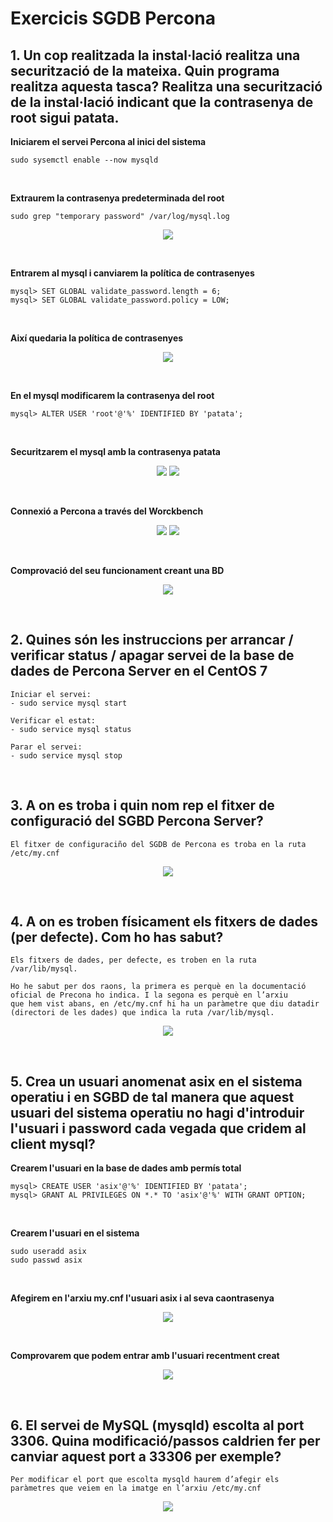# Exercicis SGDB Percona

## 1.	Un cop realitzada la instal·lació realitza una securització de la mateixa. Quin programa realitza aquesta tasca? Realitza una securització de la instal·lació indicant que la contrasenya de root sigui patata.

**Iniciarem el servei Percona al inici del sistema**
```
sudo sysemctl enable --now mysqld
```
<br />

**Extraurem la contrasenya predeterminada del root**
```
sudo grep "temporary password" /var/log/mysql.log
```
<p align="center">
 <img src="https://user-images.githubusercontent.com/61474788/161563423-c485f5ee-3843-440d-a701-d79819bb6830.png">
</p>

<br />

**Entrarem al mysql i canviarem la política de contrasenyes**
```
mysql> SET GLOBAL validate_password.length = 6;
mysql> SET GLOBAL validate_password.policy = LOW;
```

<br />

**Així quedaria la política de contrasenyes**

<p align="center">
 <img src="https://user-images.githubusercontent.com/61474788/154857424-c28e83ff-8912-4b01-87a7-b54f789b9d25.png">
</p>

<br />

**En el mysql modificarem la contrasenya del root**
```
mysql> ALTER USER 'root'@'%' IDENTIFIED BY 'patata';
```

<br />

**Securitzarem el mysql amb la contrasenya patata**
<p align="center">
 <img src="https://user-images.githubusercontent.com/61474788/154856831-6bcbdc0c-f9da-4cad-8954-90297a5e04a9.png">
 <img src="https://user-images.githubusercontent.com/61474788/154856833-f8d8190e-b644-4a59-993e-407ac6574f60.png">
</p>

<br />

**Connexió a Percona a través del Worckbench**

<p align="center">
 <img src="https://user-images.githubusercontent.com/61474788/154857329-b6c52744-1bd5-4501-9fd4-f97486bf0d0b.png">
 <img src="https://user-images.githubusercontent.com/61474788/154857344-edee468f-b2d9-49d7-8c93-6cefa46a7e56.png">
</p>

<br />
  
**Comprovació del seu funcionament creant una BD**
<p align="center">
 <img src="https://user-images.githubusercontent.com/61474788/154857072-26f36b52-15b6-493e-abcc-45fda9675840.png">
</p>

<br />

## 2.	Quines són les instruccions per arrancar / verificar status / apagar servei de la base de dades de Percona Server en el CentOS 7

```
Iniciar el servei:
- sudo service mysql start

Verificar el estat:
- sudo service mysql status

Parar el servei:
- sudo service mysql stop

```

<br />

## 3.	A on es troba i quin nom rep el fitxer de configuració del SGBD Percona Server?

```
El fitxer de configuraciño del SGDB de Percona es troba en la ruta /etc/my.cnf
```
<p align="center">
 <img src="https://user-images.githubusercontent.com/61474788/154857662-8095b7c3-acd5-4049-8ecc-c9d382f4ee20.png">
</p>

<br />


## 4.	A on es troben físicament els fitxers de dades (per defecte). Com ho has sabut?

```
Els fitxers de dades, per defecte, es troben en la ruta /var/lib/mysql.

Ho he sabut per dos raons, la primera es perquè en la documentació oficial de Precona ho indica. I la segona es perquè en l’arxiu 
que hem vist abans, en /etc/my.cnf hi ha un paràmetre que diu datadir (directori de les dades) que indica la ruta /var/lib/mysql.
```
<p align="center">
 <img src="https://user-images.githubusercontent.com/61474788/154857720-8da5136b-126f-459b-a4af-90b450362259.png">
</p>

<br />

## 5.	Crea un usuari anomenat asix en el sistema operatiu i en SGBD de tal manera que aquest usuari del sistema operatiu no hagi d'introduir l'usuari i password cada vegada que cridem al client mysql?

**Crearem l'usuari en la base de dades amb permís total**
```
mysql> CREATE USER 'asix'@'%' IDENTIFIED BY 'patata';
mysql> GRANT AL PRIVILEGES ON *.* TO 'asix'@'%' WITH GRANT OPTION;
```

<br />

**Crearem l'usuari en el sistema**
```
sudo useradd asix
sudo passwd asix
```

<br />

**Afegirem en l'arxiu my.cnf l'usuari asix i al seva caontrasenya**
<p align="center">
 <img src="https://user-images.githubusercontent.com/61474788/154857861-70cfbed2-ca18-4685-ae32-aa5bcb1a2aa0.png">
</p>

<br />

**Comprovarem que podem entrar amb l'usuari recentment creat**
<p align="center">
 <img src="https://user-images.githubusercontent.com/61474788/154858090-1de4acb7-6ec2-40c7-b3fb-a84426aa1a98.png">
</p>

<br />


## 6.	El servei de MySQL (mysqld) escolta al port 3306. Quina modificació/passos caldrien fer per canviar aquest port a 33306 per exemple?
```
Per modificar el port que escolta mysqld haurem d’afegir els paràmetres que veiem en la imatge en l’arxiu /etc/my.cnf
```
<p align="center">
 <img src="https://user-images.githubusercontent.com/61474788/154858133-238da988-ba1e-4eaa-bbfc-7af5013d7ddb.png">
</p>

<br />




